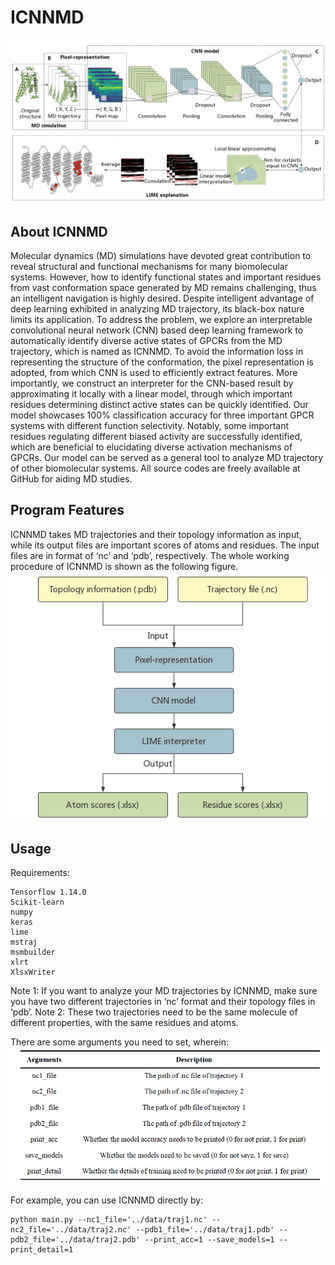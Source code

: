 # ICNNMD
![Image text](https://github.com/Jane-Liu97/ICNNMD/blob/main/img/cfg.png)

## About ICNNMD
Molecular dynamics (MD) simulations have devoted great contribution to reveal structural and functional mechanisms for many biomolecular systems. However, how to identify functional states and important residues from vast conformation space generated by MD remains challenging, thus an intelligent navigation is highly desired. Despite intelligent advantage of deep learning exhibited in analyzing MD trajectory, its black-box nature limits its application. To address the problem, we explore an interpretable convolutional neural network (CNN) based deep learning framework to automatically identify diverse active states of GPCRs from the MD trajectory, which is named as ICNNMD. To avoid the information loss in representing the structure of the conformation, the pixel representation is adopted, from which CNN is used to efficiently extract features. More importantly, we construct an interpreter for the CNN-based result by approximating it locally with a linear model, through which important residues determining distinct active states can be quickly identified. Our model showcases 100% classification accuracy for three important GPCR systems with different function selectivity. Notably, some important residues regulating different biased activity are successfully identified, which are beneficial to elucidating diverse activation mechanisms of GPCRs. Our model can be served as a general tool to analyze MD trajectory of other biomolecular systems. All source codes are freely available at GitHub for aiding MD studies. 

## Program Features
ICNNMD takes MD trajectories and their topology information as input, while its output files are important scores of atoms and residues. The input files are in format of ‘nc’ and ‘pdb’, respectively. The whole working procedure of ICNNMD is shown as the following figure.
![Image text](https://github.com/Jane-Liu97/ICNNMD/blob/main/img/flow.png)

## Usage
Requirements:
```
Tensorflow 1.14.0
Scikit-learn
numpy
keras
lime
mstraj
msmbuilder
xlrt
XlsxWriter
```

Note 1: If you want to analyze your MD trajectories by ICNNMD, make sure you have two different trajectories in ‘nc’ format and their topology files in ‘pdb’. 
Note 2: These two trajectories need to be the same molecule of different properties, with the same residues and atoms.

There are some arguments you need to set, wherein: 
![Image text](https://github.com/Jane-Liu97/ICNNMD/blob/main/img/arguments.png)

For example, you can use ICNNMD directly by:
```
python main.py --nc1_file='../data/traj1.nc' --nc2_file='../data/traj2.nc' --pdb1_file='../data/traj1.pdb' --pdb2_file='../data/traj2.pdb' --print_acc=1 --save_models=1 --print_detail=1
```

